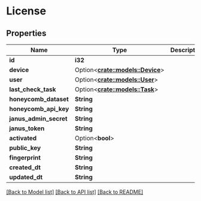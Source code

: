 # License

## Properties

Name | Type | Description | Notes
------------ | ------------- | ------------- | -------------
**id** | **i32** |  | [readonly]
**device** | Option<[**crate::models::Device**](Device.md)> |  | [readonly]
**user** | Option<[**crate::models::User**](User.md)> |  | [readonly]
**last_check_task** | Option<[**crate::models::Task**](Task.md)> |  | [readonly]
**honeycomb_dataset** | **String** |  | [readonly]
**honeycomb_api_key** | **String** |  | [readonly]
**janus_admin_secret** | **String** |  | [readonly]
**janus_token** | **String** |  | [readonly]
**activated** | Option<**bool**> |  | [optional]
**public_key** | **String** |  | [readonly]
**fingerprint** | **String** |  | [readonly]
**created_dt** | **String** |  | [readonly]
**updated_dt** | **String** |  | [readonly]

[[Back to Model list]](../README.md#documentation-for-models) [[Back to API list]](../README.md#documentation-for-api-endpoints) [[Back to README]](../README.md)


